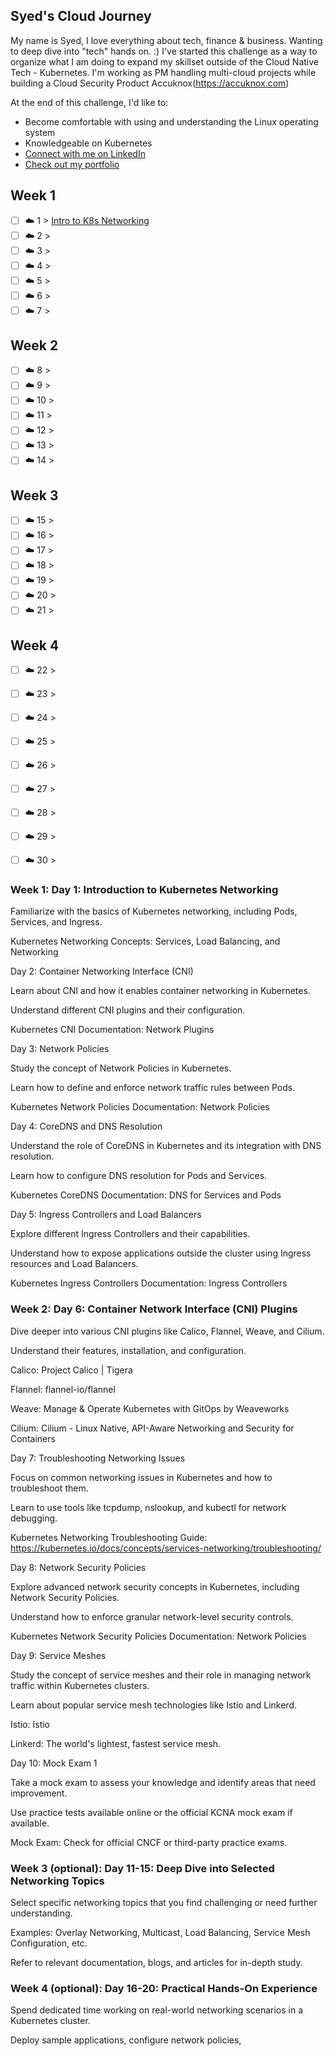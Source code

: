 ## Syed's Cloud Journey

My name is Syed, I love everything about tech, finance & business. Wanting to deep dive into "tech" hands on. :) 
I've started this challenge as a way to organize what I am doing to expand my skillset outside of the Cloud Native Tech - Kubernetes. I'm working as PM handling multi-cloud projects while building a Cloud Security Product Accuknox(https://accuknox.com)  

At the end of this challenge, I'd like to:
- Become comfortable with using and understanding the Linux operating system
- Knowledgeable on Kubernetes
- [Connect with me on LinkedIn](https://www.linkedin.com/in/syedhadii)
- [Check out my portfolio](https://syedcreates.com)

## Week 1

- [ ] ☁️ 1 > [Intro to K8s Networking](Journey/001/Readme.md)
- [ ] ☁️ 2 > 
- [ ] ☁️ 3 > 
- [ ] ☁️ 4 > 
- [ ] ☁️ 5 > 
- [ ] ☁️ 6 > 
- [ ] ☁️ 7 > 

## Week 2

- [ ] ☁️ 8 > 
- [ ] ☁️ 9 > 
- [ ] ☁️ 10 > 
- [ ] ☁️ 11 > 
- [ ] ☁️ 12 > 
- [ ] ☁️ 13 > 
- [ ] ☁️ 14 >
 
## Week 3 
 
- [ ] ☁️ 15 > 
- [ ] ☁️ 16 > 
- [ ] ☁️ 17 >  
- [ ] ☁️ 18 > 
- [ ] ☁️ 19 > 
- [ ] ☁️ 20 >  
- [ ] ☁️ 21 > 

## Week 4

- [ ] ☁️ 22 > 
- [ ] ☁️ 23 >
- [ ] ☁️ 24 >
- [ ] ☁️ 25 > 
- [ ] ☁️ 26 >
- [ ] ☁️ 27 >
- [ ] ☁️ 28 > 
- [ ] ☁️ 29 >
- [ ] ☁️ 30 >
  

<h3> Week 1: Day 1: Introduction to Kubernetes Networking </h3>

Familiarize with the basics of Kubernetes networking, including Pods, Services, and Ingress.

Kubernetes Networking Concepts: Services, Load Balancing, and Networking 

Day 2: Container Networking Interface (CNI)

Learn about CNI and how it enables container networking in Kubernetes.

Understand different CNI plugins and their configuration.

Kubernetes CNI Documentation: Network Plugins 

Day 3: Network Policies

Study the concept of Network Policies in Kubernetes.

Learn how to define and enforce network traffic rules between Pods.

Kubernetes Network Policies Documentation: Network Policies 

Day 4: CoreDNS and DNS Resolution

Understand the role of CoreDNS in Kubernetes and its integration with DNS resolution.

Learn how to configure DNS resolution for Pods and Services.

Kubernetes CoreDNS Documentation: DNS for Services and Pods 

Day 5: Ingress Controllers and Load Balancers

Explore different Ingress Controllers and their capabilities.

Understand how to expose applications outside the cluster using Ingress resources and Load Balancers.

Kubernetes Ingress Controllers Documentation: Ingress Controllers 

<h3> Week 2: Day 6: Container Network Interface (CNI) Plugins </h3>

Dive deeper into various CNI plugins like Calico, Flannel, Weave, and Cilium.

Understand their features, installation, and configuration.

Calico: Project Calico | Tigera 

Flannel: flannel-io/flannel 

Weave: Manage & Operate Kubernetes with GitOps by Weaveworks 

Cilium: Cilium - Linux Native, API-Aware Networking and Security for Containers 

Day 7: Troubleshooting Networking Issues

Focus on common networking issues in Kubernetes and how to troubleshoot them.

Learn to use tools like tcpdump, nslookup, and kubectl for network debugging.

Kubernetes Networking Troubleshooting Guide: https://kubernetes.io/docs/concepts/services-networking/troubleshooting/

Day 8: Network Security Policies

Explore advanced network security concepts in Kubernetes, including Network Security Policies.

Understand how to enforce granular network-level security controls.

Kubernetes Network Security Policies Documentation: Network Policies 

Day 9: Service Meshes

Study the concept of service meshes and their role in managing network traffic within Kubernetes clusters.

Learn about popular service mesh technologies like Istio and Linkerd.

Istio: Istio 

Linkerd: The world's lightest, fastest service mesh. 

Day 10: Mock Exam 1

Take a mock exam to assess your knowledge and identify areas that need improvement.

Use practice tests available online or the official KCNA mock exam if available.

Mock Exam: Check for official CNCF or third-party practice exams.

<h3> Week 3 (optional): Day 11-15: Deep Dive into Selected Networking Topics </h3> 

Select specific networking topics that you find challenging or need further understanding.

Examples: Overlay Networking, Multicast, Load Balancing, Service Mesh Configuration, etc.

Refer to relevant documentation, blogs, and articles for in-depth study.

<h3> Week 4 (optional): Day 16-20: Practical Hands-On Experience </h3> 

Spend dedicated time working on real-world networking scenarios in a Kubernetes cluster.

Deploy sample applications, configure network policies,

